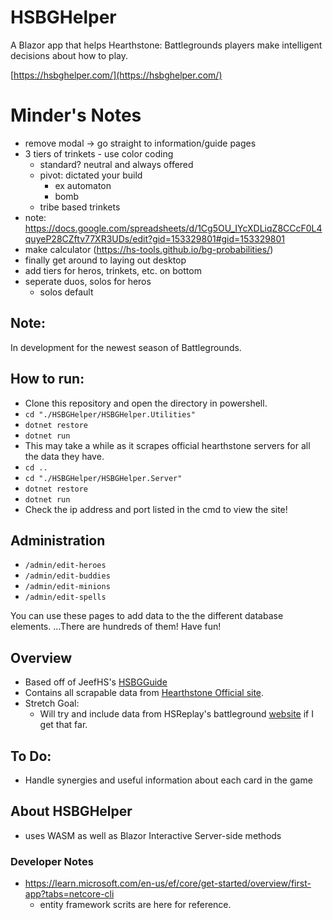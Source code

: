 # HSBGHelper
A Blazor app that helps Hearthstone: Battlegrounds players make intelligent decisions about how to play.


[https://hsbghelper.com/](https://hsbghelper.com/)

# Minder's Notes
- remove modal -> go straight to information/guide pages
- 3 tiers of trinkets - use color coding
    - standard? neutral and always offered
    - pivot: dictated your build
        - ex automaton
        - bomb
    - tribe based trinkets
- note: https://docs.google.com/spreadsheets/d/1Cg5OU_IYcXDLiqZ8CCcF0L4quyeP28CZftv77XR3UDs/edit?gid=153329801#gid=153329801
- make calculator (https://hs-tools.github.io/bg-probabilities/)
- finally get around to laying out desktop
- add tiers for heros, trinkets, etc. on bottom
- seperate duos, solos for heros
    - solos default


## Note:
In development for the newest season of Battlegrounds. 

## How to run:
- Clone this repository and open the directory in powershell.
- `cd "./HSBGHelper/HSBGHelper.Utilities"`
- `dotnet restore`
- `dotnet run`
- This may take a while as it scrapes official hearthstone servers for all the data they have.
- `cd ..`
- `cd "./HSBGHelper/HSBGHelper.Server"`
- `dotnet restore`
- `dotnet run`
- Check the ip address and port listed in the cmd to view the site!

## Administration
- `/admin/edit-heroes`
- `/admin/edit-buddies`
- `/admin/edit-minions`
- `/admin/edit-spells`

You can use these pages to add data to the the different database elements. ...There are hundreds of them! Have fun!

## Overview
- Based off of JeefHS's [HSBGGuide](hsbgguide.com.)
- Contains all scrapable data from [Hearthstone Official site](https://hearthstone.blizzard.com/en-us/battlegrounds).
- Stretch Goal:
    - Will try and include data from HSReplay's battleground [website](https://hsreplay.net/battlegrounds/heroes/) if I get that far. 

## To Do:
- Handle synergies and useful information about each card in the game

## About HSBGHelper
- uses WASM as well as Blazor Interactive Server-side methods

### Developer Notes
- https://learn.microsoft.com/en-us/ef/core/get-started/overview/first-app?tabs=netcore-cli
    - entity framework scrits are here for reference.